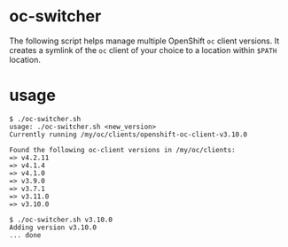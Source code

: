 # oc-switcher
The following script helps manage multiple OpenShift `oc` client versions. It creates a symlink of the `oc` client of your choice to a location within `$PATH` location. 

# usage
```
$ ./oc-switcher.sh
usage: ./oc-switcher.sh <new_version>
Currently running /my/oc/clients/openshift-oc-client-v3.10.0

Found the following oc-client versions in /my/oc/clients:
=> v4.2.11
=> v4.1.4
=> v4.1.0
=> v3.9.0
=> v3.7.1
=> v3.11.0
=> v3.10.0
```

```
$ ./oc-switcher.sh v3.10.0
Adding version v3.10.0
... done
```
